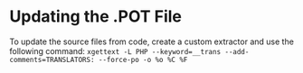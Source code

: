 # Updating the .POT File
To update the source files from code, create a custom extractor and use the following command:
`xgettext -L PHP --keyword=__trans --add-comments=TRANSLATORS: --force-po -o %o %C %F`